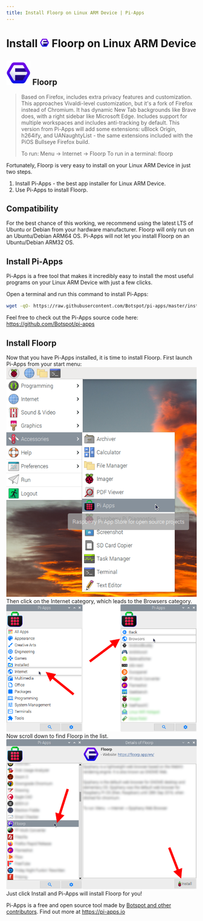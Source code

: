 ```yaml
---
title: Install Floorp on Linux ARM Device | Pi-Apps
---
```

<div class="simple-install-content content">

# Install <img src="/img/app-icons/Floorp/icon-64.png" height=24> Floorp on Linux ARM Device

## <img src="/img/app-icons/Floorp/icon-64.png"> Floorp
> Based on Firefox, includes extra privacy features and customization.
> This approaches Vivaldi-level customization, but it's a fork of Firefox instead of Chromium. It has dynamic New Tab backgrounds like Brave does, with a right sidebar like Microsoft Edge. Includes support for multiple workspaces and includes anti-tracking by default.
> This version from Pi-Apps will add some extensions: uBlock Origin, h264ify, and UANaughtyList - the same extensions included with the PiOS Bullseye Firefox build.
> 
> To run: Menu -> Internet -> Floorp
> To run in a terminal: floorp

Fortunately, Floorp is very easy to install on your Linux ARM Device in just two steps.
1. Install Pi-Apps - the best app installer for Linux ARM Device.
2. Use Pi-Apps to install Floorp.
</div>
<div class="simple-install-content content">

## Compatibility
For the best chance of this working, we recommend using the latest LTS of Ubuntu or Debian from your hardware manufacturer.
Floorp will only run on an Ubuntu/Debian ARM64 OS. Pi-Apps will not let you install Floorp on an Ubuntu/Debian ARM32 OS.
</div>
<div class="simple-install-content content">

## Install Pi-Apps

Pi-Apps is a free tool that makes it incredibly easy to install the most useful programs on your Linux ARM Device with just a few clicks.

Open a terminal and run this command to install Pi-Apps:
```bash
wget -qO- https://raw.githubusercontent.com/Botspot/pi-apps/master/install | bash
```
Feel free to check out the Pi-Apps source code here: https://github.com/Botspot/pi-apps
</div>
<div class="simple-install-content content">

## Install Floorp

Now that you have Pi-Apps installed, it is time to install Floorp.
First launch Pi-Apps from your start menu:
<img src="/img/start-menu.png">
Then click on the Internet category, which leads to the Browsers category.
<img src="/img/category-selections/Browsers.png">
Now scroll down to find Floorp in the list.
<img src="/img/app-icons/Floorp/app-selection.png">
Just click Install and Pi-Apps will install Floorp for you!
</div>
<div class="simple-install-content content">

Pi-Apps is a free and open source tool made by [Botspot and other contributors](/about/#contributors). Find out more at https://pi-apps.io
</div>
